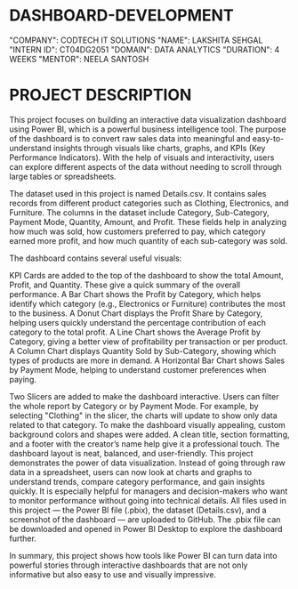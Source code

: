 # DASHBOARD-DEVELOPMENT
"COMPANY": CODTECH IT SOLUTIONS
"NAME": LAKSHITA SEHGAL
"INTERN ID": CT04DG2051 
"DOMAIN": DATA ANALYTICS
"DURATION": 4 WEEKS
"MENTOR": NEELA SANTOSH

# PROJECT DESCRIPTION

This project focuses on building an interactive data visualization dashboard using Power BI, which is a powerful business intelligence tool. The purpose of the dashboard is to convert raw sales data into meaningful and easy-to-understand insights through visuals like charts, graphs, and KPIs (Key Performance Indicators). With the help of visuals and interactivity, users can explore different aspects of the data without needing to scroll through large tables or spreadsheets.

The dataset used in this project is named Details.csv. It contains sales records from different product categories such as Clothing, Electronics, and Furniture. The columns in the dataset include Category, Sub-Category, Payment Mode, Quantity, Amount, and Profit. These fields help in analyzing how much was sold, how customers preferred to pay, which category earned more profit, and how much quantity of each sub-category was sold.

The dashboard contains several useful visuals:

KPI Cards are added to the top of the dashboard to show the total Amount, Profit, and Quantity. These give a quick summary of the overall performance.
A Bar Chart shows the Profit by Category, which helps identify which category (e.g., Electronics or Furniture) contributes the most to the business.
A Donut Chart displays the Profit Share by Category, helping users quickly understand the percentage contribution of each category to the total profit.
A Line Chart shows the Average Profit by Category, giving a better view of profitability per transaction or per product.
A Column Chart displays Quantity Sold by Sub-Category, showing which types of products are more in demand.
A Horizontal Bar Chart shows Sales by Payment Mode, helping to understand customer preferences when paying.

Two Slicers are added to make the dashboard interactive. Users can filter the whole report by Category or by Payment Mode. For example, by selecting "Clothing" in the slicer, the charts will update to show only data related to that category.
To make the dashboard visually appealing, custom background colors and shapes were added. A clean title, section formatting, and a footer with the creator’s name help give it a professional touch. The dashboard layout is neat, balanced, and user-friendly.
This project demonstrates the power of data visualization. Instead of going through raw data in a spreadsheet, users can now look at charts and graphs to understand trends, compare category performance, and gain insights quickly. It is especially helpful for managers and decision-makers who want to monitor performance without going into technical details.
All files used in this project — the Power BI file (.pbix), the dataset (Details.csv), and a screenshot of the dashboard — are uploaded to GitHub. The .pbix file can be downloaded and opened in Power BI Desktop to explore the dashboard further.

In summary, this project shows how tools like Power BI can turn data into powerful stories through interactive dashboards that are not only informative but also easy to use and visually impressive.

